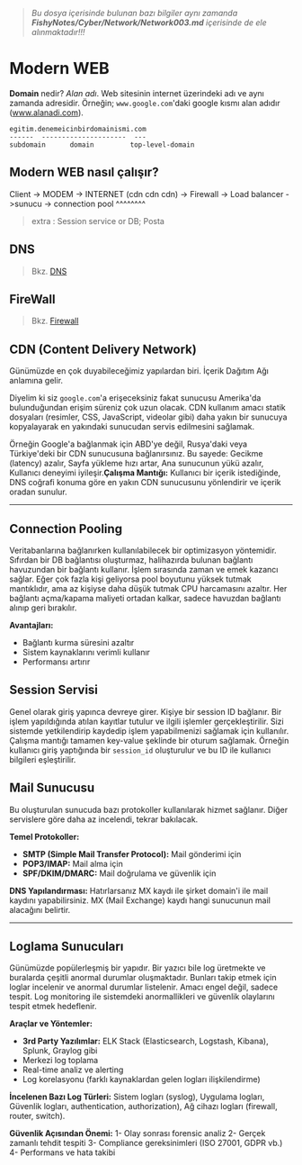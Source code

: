 > *Bu dosya içerisinde bulunan bazı bilgiler aynı zamanda **FishyNotes/Cyber/Network/Network003.md** içerisinde de ele alınmaktadır!!!*

# Modern WEB
**Domain** nedir? *Alan adı*. Web sitesinin internet üzerindeki adı ve aynı zamanda adresidir. Örneğin;
`www.google.com`'daki google kısmı alan adıdır (www.alanadi.com).
```
egitim.denemeicinbirdomainismi.com
------  ---------------------  ---
subdomain      domain         top-level-domain

```
## Modern WEB nasıl çalışır?
Client -> MODEM -> INTERNET (cdn cdn cdn) -> Firewall -> Load balancer ->sunucu -> connection pool
^^^^^^^^
> extra : Session service or DB; Posta


## DNS
> Bkz. [DNS](../Network/Network003.md)

## FireWall
> Bkz. [Firewall](../Network/Network003.md)

## CDN (Content Delivery Network)

Günümüzde en çok duyabileceğimiz yapılardan biri. İçerik Dağıtım Ağı anlamına gelir. 

Diyelim ki siz `google.com`'a erişeceksiniz fakat sunucusu Amerika'da bulunduğundan erişim süreniz çok uzun olacak. CDN kullanım amacı statik dosyaları (resimler, CSS, JavaScript, videolar gibi) daha yakın bir sunucuya kopyalayarak en yakındaki sunucudan servis edilmesini sağlamak. 

Örneğin Google'a bağlanmak için ABD'ye değil, Rusya'daki veya Türkiye'deki bir CDN sunucusuna bağlanırsınız. Bu sayede: Gecikme (latency) azalır, Sayfa yükleme hızı artar, Ana sunucunun yükü azalır, Kullanıcı deneyimi iyileşir.**Çalışma Mantığı:** Kullanıcı bir içerik istediğinde, DNS coğrafi konuma göre en yakın CDN sunucusunu yönlendirir ve içerik oradan sunulur.

---

## Connection Pooling

Veritabanlarına bağlanırken kullanılabilecek bir optimizasyon yöntemidir. Sıfırdan bir DB bağlantısı oluşturmaz, halihazırda bulunan bağlantı havuzundan bir bağlantı kullanır. İşlem sırasında zaman ve emek kazancı sağlar. Eğer çok fazla kişi geliyorsa pool boyutunu yüksek tutmak mantıklıdır, ama az kişiyse daha düşük tutmak CPU harcamasını azaltır. Her bağlantı açma/kapama maliyeti ortadan kalkar, sadece havuzdan bağlantı alınıp geri bırakılır.

**Avantajları:**
- Bağlantı kurma süresini azaltır
- Sistem kaynaklarını verimli kullanır
- Performansı artırır

## Session Servisi

Genel olarak giriş yapınca devreye girer. Kişiye bir session ID bağlanır. Bir işlem yapıldığında atılan kayıtlar tutulur ve ilgili işlemler gerçekleştirilir. Sizi sistemde yetkilendirip kaydedip işlem yapabilmenizi sağlamak için kullanılır. Çalışma mantığı tamamen key-value şeklinde bir oturum sağlamak. Örneğin kullanıcı giriş yaptığında bir `session_id` oluşturulur ve bu ID ile kullanıcı bilgileri eşleştirilir.

## Mail Sunucusu

Bu oluşturulan sunucuda bazı protokoller kullanılarak hizmet sağlanır. Diğer servislere göre daha az incelendi, tekrar bakılacak.

**Temel Protokoller:**
- **SMTP (Simple Mail Transfer Protocol):** Mail gönderimi için
- **POP3/IMAP:** Mail alma için
- **SPF/DKIM/DMARC:** Mail doğrulama ve güvenlik için

**DNS Yapılandırması:** Hatırlarsanız MX kaydı ile şirket domain'i ile mail kaydını yapabilirsiniz. MX (Mail Exchange) kaydı hangi sunucunun mail alacağını belirtir.

---

## Loglama Sunucuları

Günümüzde popülerleşmiş bir yapıdır. Bir yazıcı bile log üretmekte ve buralarda çeşitli anormal durumlar oluşmaktadır. Bunları takip etmek için loglar incelenir ve anormal durumlar listelenir. Amacı engel değil, sadece tespit. Log monitoring ile sistemdeki anormallikleri ve güvenlik olaylarını tespit etmek hedeflenir.

**Araçlar ve Yöntemler:**
- **3rd Party Yazılımlar:** ELK Stack (Elasticsearch, Logstash, Kibana), Splunk, Graylog gibi
- Merkezi log toplama
- Real-time analiz ve alerting
- Log korelasyonu (farklı kaynaklardan gelen logları ilişkilendirme)

**İncelenen Bazı Log Türleri:** Sistem logları (syslog), Uygulama logları, Güvenlik logları, authentication, authorization), Ağ cihazı logları (firewall, router, switch).

**Güvenlik Açısından Önemi:**
1- Olay sonrası forensic analiz
2- Gerçek zamanlı tehdit tespiti
3- Compliance gereksinimleri (ISO 27001, GDPR vb.)
4- Performans ve hata takibi
